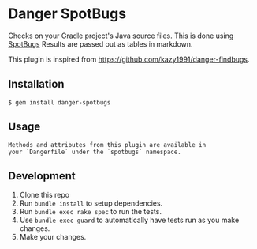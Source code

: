 # Danger SpotBugs

Checks on your Gradle project's Java source files.
This is done using [SpotBugs](https://spotbugs.github.io)
Results are passed out as tables in markdown.

This plugin is inspired from https://github.com/kazy1991/danger-findbugs.

## Installation

    $ gem install danger-spotbugs

## Usage

    Methods and attributes from this plugin are available in
    your `Dangerfile` under the `spotbugs` namespace.

## Development

1. Clone this repo
2. Run `bundle install` to setup dependencies.
3. Run `bundle exec rake spec` to run the tests.
4. Use `bundle exec guard` to automatically have tests run as you make changes.
5. Make your changes.
